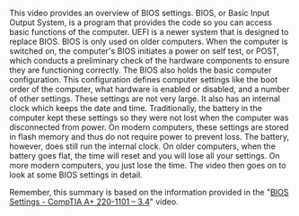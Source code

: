 This video provides an overview of BIOS settings. BIOS, or Basic Input Output System, is a program that provides the code so you can access basic functions of the computer. UEFI is a newer system that is designed to replace BIOS. BIOS is only used on older computers. When the computer is switched on, the computer's BIOS initiates a power on self test, or POST, which conducts a preliminary check of the hardware components to ensure they are functioning correctly. The BIOS also holds the basic computer configuration. This configuration defines computer settings like the boot order of the computer, what hardware is enabled or disabled, and a number of other settings. These settings are not very large. It also has an internal clock which keeps the date and time. Traditionally, the battery in the computer kept these settings so they were not lost when the computer was disconnected from power. On modern computers, these settings are stored in flash memory and thus do not require power to prevent loss. The battery, however, does still run the internal clock. On older computers, when the battery goes flat, the time will reset and you will lose all your settings. On more modern computers, you just lose the time. The video then goes on to look at some BIOS settings in detail.

Remember, this summary is based on the information provided in the "[BIOS Settings - CompTIA A+ 220-1101 – 3.4](https://www.youtube.com/watch?v=3OK98pW8hBw&list=PL1l78n6W8zyrFmq3X1ICQYk_unsavtbzi&index=29)" video.